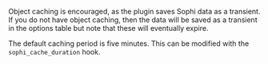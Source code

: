 Object caching is encouraged, as the plugin saves Sophi data as a transient.  If you do not have object caching, then the data will be saved as a transient in the options table but note that these will eventually expire.

The default caching period is five minutes. This can be modified with the `sophi_cache_duration` hook.
